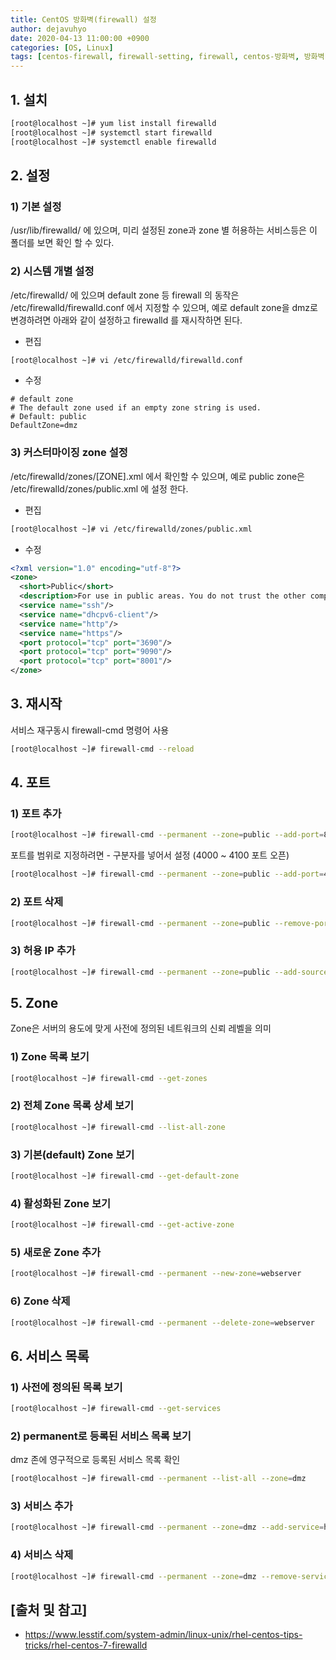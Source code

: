 ```yaml
---
title: CentOS 방화벽(firewall) 설정
author: dejavuhyo
date: 2020-04-13 11:00:00 +0900
categories: [OS, Linux]
tags: [centos-firewall, firewall-setting, firewall, centos-방화벽, 방화벽-설정]
---
```


## 1. 설치

```bash
[root@localhost ~]# yum list install firewalld
[root@localhost ~]# systemctl start firewalld
[root@localhost ~]# systemctl enable firewalld
```

## 2. 설정

### 1) 기본 설정
/usr/lib/firewalld/ 에 있으며, 미리 설정된 zone과 zone 별 허용하는 서비스등은 이 폴더를 보면 확인 할 수 있다.

### 2) 시스템 개별 설정
/etc/firewalld/ 에 있으며 default zone 등 firewall 의 동작은 /etc/firewalld/firewalld.conf 에서 지정할 수 있으며, 예로 default zone을 dmz로 변경하려면 아래와 같이 설정하고 firewalld 를 재시작하면 된다.

* 편집

```bash
[root@localhost ~]# vi /etc/firewalld/firewalld.conf
```

* 수정

```text
# default zone
# The default zone used if an empty zone string is used.
# Default: public
DefaultZone=dmz
```

### 3)  커스터마이징 zone 설정
/etc/firewalld/zones/[ZONE].xml 에서 확인할 수 있으며, 예로 public zone은 /etc/firewalld/zones/public.xml 에 설정 한다.

* 편집

```bash
[root@localhost ~]# vi /etc/firewalld/zones/public.xml
```

* 수정

```xml
<?xml version="1.0" encoding="utf-8"?>
<zone>
  <short>Public</short>
  <description>For use in public areas. You do not trust the other computers on networks to not harm your computer. Only selected incoming connections are accepted.</description>
  <service name="ssh"/>
  <service name="dhcpv6-client"/>
  <service name="http"/>
  <service name="https"/>
  <port protocol="tcp" port="3690"/>
  <port protocol="tcp" port="9090"/>
  <port protocol="tcp" port="8001"/>
</zone>
```

## 3. 재시작
서비스 재구동시 firewall-cmd 명령어 사용

```bash
[root@localhost ~]# firewall-cmd --reload
```

## 4. 포트

### 1) 포트 추가

```bash
[root@localhost ~]# firewall-cmd --permanent --zone=public --add-port=8080/tcp
```

포트를 범위로 지정하려면 - 구분자를 넣어서 설정 (4000 ~ 4100 포트 오픈)

```bash
[root@localhost ~]# firewall-cmd --permanent --zone=public --add-port=4000-4100/tcp
```

### 2) 포트 삭제

```bash
[root@localhost ~]# firewall-cmd --permanent --zone=public --remove-port=8080/tcp
```

### 3) 허용 IP 추가

```bash
[root@localhost ~]# firewall-cmd --permanent --zone=public --add-source=192.168.1.0/24 --add-port=22/tcp
```

## 5. Zone
Zone은 서버의 용도에 맞게 사전에 정의된 네트워크의 신뢰 레벨을 의미

### 1) Zone 목록 보기

```bash
[root@localhost ~]# firewall-cmd --get-zones
```

### 2) 전체 Zone 목록 상세 보기

```bash
[root@localhost ~]# firewall-cmd --list-all-zone
```

### 3) 기본(default) Zone 보기

```bash
[root@localhost ~]# firewall-cmd --get-default-zone
```

### 4) 활성화된 Zone 보기

```bash
[root@localhost ~]# firewall-cmd --get-active-zone
```

### 5) 새로운 Zone 추가

```bash
[root@localhost ~]# firewall-cmd --permanent --new-zone=webserver
```

### 6) Zone 삭제

```bash
[root@localhost ~]# firewall-cmd --permanent --delete-zone=webserver
```

## 6. 서비스 목록

### 1) 사전에 정의된 목록 보기

```bash
[root@localhost ~]# firewall-cmd --get-services
```

### 2) permanent로 등록된 서비스 목록 보기
dmz 존에 영구적으로 등록된 서비스 목록 확인

```bash
[root@localhost ~]# firewall-cmd --permanent --list-all --zone=dmz
```

### 3) 서비스 추가

```bash
[root@localhost ~]# firewall-cmd --permanent --zone=dmz --add-service=http
```

### 4) 서비스 삭제

```bash
[root@localhost ~]# firewall-cmd --permanent --zone=dmz --remove-service=http
```

## [출처 및 참고]
* <https://www.lesstif.com/system-admin/linux-unix/rhel-centos-tips-tricks/rhel-centos-7-firewalld>
